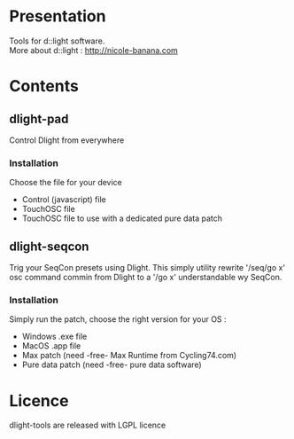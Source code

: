 # Presentation
Tools for d::light software.    
More about d::light : http://nicole-banana.com
# Contents
## dlight-pad
Control Dlight from everywhere
### Installation
Choose the file for your device    
* Control (javascript) file    
* TouchOSC file    
* TouchOSC file to use with a dedicated pure data patch
## dlight-seqcon
Trig your SeqCon presets using Dlight.
This simply utility rewrite '/seq/go x' osc command commin from Dlight to a '/go x' understandable wy SeqCon.
### Installation
Simply run the patch, choose the right version for your OS :     
* Windows .exe file    
* MacOS .app file    
* Max patch (need -free- Max Runtime from Cycling74.com)    
* Pure data patch (need -free- pure data software)
# Licence
dlight-tools are released with LGPL licence
